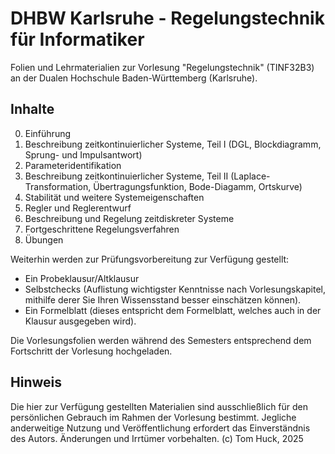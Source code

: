 # DHBW Karlsruhe - Regelungstechnik für Informatiker
Folien und Lehrmaterialien zur Vorlesung "Regelungstechnik" (TINF32B3) an der Dualen Hochschule Baden-Württemberg (Karlsruhe).

## Inhalte
0. Einführung
1. Beschreibung zeitkontinuierlicher Systeme, Teil I (DGL, Blockdiagramm, Sprung- und Impulsantwort)
2. Parameteridentifikation
3. Beschreibung zeitkontinuierlicher Systeme, Teil II (Laplace-Transformation, Übertragungsfunktion, Bode-Diagamm, Ortskurve)
4. Stabilität und weitere Systemeigenschaften
5. Regler und Reglerentwurf
6. Beschreibung und Regelung zeitdiskreter Systeme
7. Fortgeschrittene Regelungsverfahren
8. Übungen

Weiterhin werden zur Prüfungsvorbereitung zur Verfügung gestellt:
- Ein Probeklausur/Altklausur
- Selbstchecks (Auflistung wichtigster Kenntnisse nach Vorlesungskapitel, mithilfe derer Sie Ihren Wissensstand besser einschätzen können).
- Ein Formelblatt (dieses entspricht dem Formelblatt, welches auch in der Klausur ausgegeben wird).

Die Vorlesungsfolien werden während des Semesters entsprechend dem Fortschritt der Vorlesung hochgeladen.


## Hinweis

Die hier zur Verfügung gestellten Materialien sind ausschließlich für den persönlichen Gebrauch im Rahmen der Vorlesung bestimmt. Jegliche anderweitige Nutzung und Veröffentlichung erfordert das Einverständnis des Autors. Änderungen und Irrtümer vorbehalten.
(c) Tom Huck, 2025
